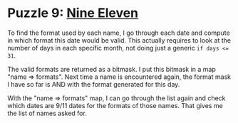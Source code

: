 # Puzzle 9: [Nine Eleven](https://i18n-puzzles.com/puzzle/9/)

To find the format used by each name, I go through each date and compute in which format this date would be valid. This actually requires to look at the number of days in each specific month, not doing just a generic `if days <= 31`.

The valid formats are returned as a bitmask. I put this bitmask in a map "name => formats". Next time a name is encountered again, the format mask I have so far is AND with the format generated for this day.

With the "name => formats" map, I can go through the list again and check which dates are 9/11 dates for the formats of those names. That gives me the list of names asked for.

